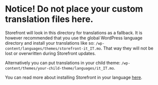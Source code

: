 # Notice! Do not place your custom translation files here.

Storefront will look in this directory for translations as a fallback. It is however recommended that you use the global WordPress language directory and install your translations like so: `/wp-content/languages/themes/storefront-it_IT.mo`. That way they will not be lost or overwritten during Storefront updates.

Alternatively you can put translations in your child theme: `/wp-content/themes/your-child-theme/languages/it_IT.mo`.

You can read more about installing Storefront in your language [here](http://docs.woocommerce.com/document/installing-storefront-in-your-language/).